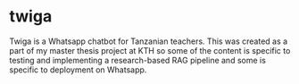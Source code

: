 # twiga

Twiga is a Whatsapp chatbot for Tanzanian teachers. This was created as a part of my master thesis project at KTH so some of the content is specific to testing and implementing a research-based RAG pipeline and some is specific to deployment on Whatsapp.
